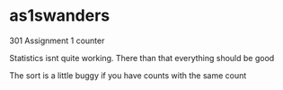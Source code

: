 as1swanders
===========

301 Assignment 1 counter

Statistics isnt quite working. There than that everything should be good

The sort is a little buggy if you have counts with the same count
